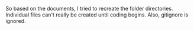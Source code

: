 So based on the documents, I tried to recreate the folder directories. Individual files can't really be created until coding begins. Also, gitignore is ignored.
